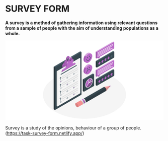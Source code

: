 
# **SURVEY FORM**

__A survey is a method of gathering information using relevant questions from a sample of people with the aim of understanding populations as a whole.__

![Survey image](Survey.jpg)

Survey is a study of the opinions, behaviour of a group of people.
(https://task-survey-form.netlify.app/)
